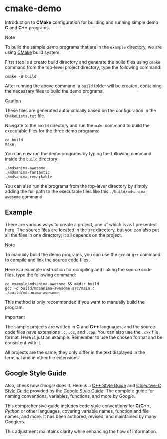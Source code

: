 # cmake-demo

Introduction to **CMake** configuration for building and running simple demo **C** and **C++** programs.

> [!NOTE]
> To build the sample _demo_ programs that are in the `example` directory, we are using [CMake](https://cmake.org/) build system.

First step is a create build directory and generate the build files using `cmake` command from the top-level project directory, type the following command:

```shell
cmake -B build
```

After running the above command, a `build` folder will be created, containing the necessary files to build the demo programs.

> [!CAUTION]
> These files are generated automatically based on the configuration in the `CMakeLists.txt` file.

Navigate to the `build` directory and run the `make` command to build the executable files for the three demo programs:

```shell
cd build
make
```

You can now run the demo programs by typing the following command inside the `build` directory:

```shell
./mdsanima-awesome
./mdsanima-fantastic
./mdsanima-remarkable
```

You can also run the programs from the top-lever directory by simply adding the full path to the executable files like this `./build/mdsanima-awesome` command.

## Example

There are various ways to create a project, one of which is as I presented here. The source files are located in the `src` directory, but you can also put all the files in one directory; it all depends on the project.

> [!NOTE]
> To manualy build the demo programs, you can use the `gcc` or `g++` command to compile and link the source code files.

Here is a example instruction for compiling and linking the source code files, type the following command:

```shell
cd example/mdsanima-awesome && mkdir build
gcc -o build/mdsanima-awesome src/main.c
./build/mdsanima-awesome
```

This method is only recommended if you want to manually build the program.

> [!IMPORTANT]
> The sample projects are written in **C** and **C++** languages, and the source code files have extensions `.c`, `.cc`, and `.cpp`. You can also use the `.cxx` file format. Here is just an example. Remember to use the chosen format and be consistent with it.

All projects are the same; they only differ in the text displayed in the terminal and in other file extensions.

## Google Style Guide

Also, check how _Google_ does it. Here is a [C++ Style Guide](https://google.github.io/styleguide/cppguide.html) and [Objective-C Style Guide](https://google.github.io/styleguide/objcguide.html) provided by the [Google Style Guide](https://github.com/google/styleguide). The complete guide for naming conventions, variables, functions, and more by _Google_.

This comprehensive guide includes code style conventions for **C/C++**, _Python_ or other languages, covering variable names, function and file names, and more. It has been authored, revised, and maintained by many Googlers.

This adjustment maintains clarity while enhancing the flow of information.
